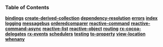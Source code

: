 ### Table of Contents

**[bindings](.\basics\bindings.md)**
**[create-derived-collection](.\basics\create-derived-collection.md)**
**[dependency-resolution](.\basics\dependency-resolution.md)**
**[errors](.\basics\errors.md)**
**[index](.\basics\index.md)**
**[logging](.\basics\logging.md)**
**[messagebus](.\basics\messagebus.md)**
**[orderedcomparer](.\basics\orderedcomparer.md)**
**[reactive-command](.\basics\reactive-command.md)**
**[reactive-command-async](.\basics\reactive-command-async.md)**
**[reactive-list](.\basics\reactive-list.md)**
**[reactive-object](.\basics\reactive-object.md)**
**[routing](.\basics\routing.md)**
**[rx-cocoa-delegates](.\basics\rx-cocoa-delegates.md)**
**[rx-events](.\basics\rx-events.md)**
**[schedulers](.\basics\schedulers.md)**
**[testing](.\basics\testing.md)**
**[to-property](.\basics\to-property.md)**
**[view-location](.\basics\view-location.md)**
**[whenany](.\basics\whenany.md)**